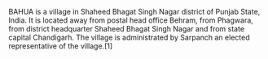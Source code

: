 BAHUA is a village in Shaheed Bhagat Singh Nagar district of Punjab State, India. It is located away from postal head office Behram, from Phagwara, from district headquarter Shaheed Bhagat Singh Nagar and from state capital Chandigarh. The village is administrated by Sarpanch an elected representative of the village.[1]
